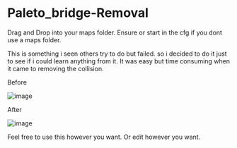 # Paleto_bridge-Removal

Drag and Drop into your maps folder. 
Ensure or start in the cfg if you dont use a maps folder.

This is something i seen others try to do but failed. 
so i decided to do it just to see if i could learn anything from it.
It was easy but time consuming when it came to removing the collision.

Before

![image](https://user-images.githubusercontent.com/88422603/206937994-bb8957a8-dfb2-40dc-84fb-ff154451f534.png)

After

![image](https://user-images.githubusercontent.com/88422603/206937771-95f7882d-8a1e-4437-9ffa-5a8fb09a006b.png)

Feel free to use this however you want. Or edit however you want.
